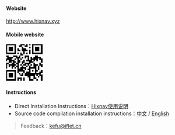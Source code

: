 #### Website

http://www.hixnav.xyz

#### Mobile website
![Mobile website](./images/mobile-website-qrcode.png)

#### Instructions 

 - Direct Installation Instructions：[Hixnav使用说明](https://hixnav.github.io/)
 - Source code compilation installation instructions：[中文](./README-CN.md) / [English](./README-EN.md)

> Feedback：kefu@iflet.cn
